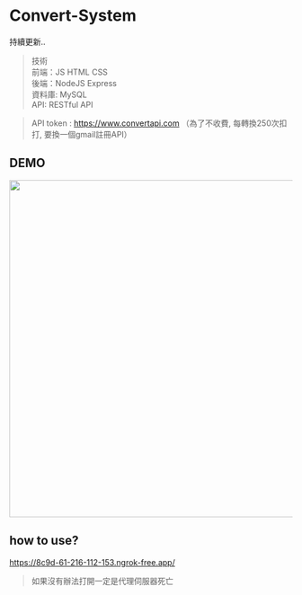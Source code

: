 # Convert-System
持續更新..
> 技術 <br>
前端：JS HTML CSS <br>
後端：NodeJS Express <br>
資料庫: MySQL <br>
API: RESTful API


> API token : https://www.convertapi.com （為了不收費, 每轉換250次扣打, 要換一個gmail註冊API）

## DEMO

<img src="https://github.com/CHUNG-HAO/Convert-System/assets/67829896/654c3031-0a9d-4f92-b8fa-9bc564137101" width="800" height="600">

## how to use?
https://8c9d-61-216-112-153.ngrok-free.app/

> 如果沒有辦法打開一定是代理伺服器死亡
